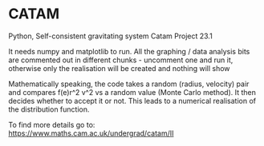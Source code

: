 # CATAM
Python, Self-consistent gravitating system
Catam Project 23.1

It needs numpy and matplotlib to run.
All the graphing / data analysis bits are commented out in different chunks - uncomment one and run it, otherwise only the realisation will be created and nothing will show

Mathematically speaking, the code takes a random (radius, velocity) pair and compares f(e)r^2 v^2 vs a random value (Monte Carlo method). It then decides whether to accept it or not. This leads to a numerical realisation of the distribution function.

To find more details go to: https://www.maths.cam.ac.uk/undergrad/catam/II
